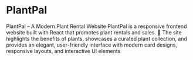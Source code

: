 # PlantPal
PlantPal – A Modern Plant Rental Website PlantPal is a responsive frontend website built with React that promotes plant rentals and sales. 🌱 The site highlights the benefits of plants, showcases a curated plant collection, and provides an elegant, user-friendly interface with modern card designs, responsive layouts, and interactive UI elements
